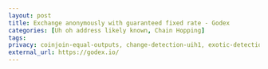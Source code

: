 ```yaml
---
layout: post
title: Exchange anonymously with guaranteed fixed rate - Godex
categories: [Uh oh address likely known, Chain Hopping]
tags: 
privacy: coinjoin-equal-outputs, change-detection-uih1, exotic-detection-uih2, self-transfer, change-detection-script-types, change-detection-precision, internal-address-reuse
external_url: https://godex.io/
---
```


